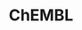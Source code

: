 ---
bigquery: https://console.cloud.google.com/bigquery?p=patents-public-data&d=ebi_chembl&page=dataset
citation: '"The ChEMBL database in 2017." Anna Gaulton, Anne Hersey, Michał Nowotka,
  A Patrícia Bento, Jon Chambers, David Mendez, Prudence Mutowo, Francis Atkinson,
  Louisa J Bellis, Elena Cibrián-Uhalte, Mark Davies, Nathan Dedman, Anneli Karlsson,
  María Paula Magariños, John P Overington, George Papadatos, Ines Smit, Andrew R
  Leach Nucleic acids Research (2017) 45 (Database Issue), D945-D954'
contributors: European Bioinformatics Institute
cost: None
description: ChEMBL Data is a manually curated database of small molecules used in
  drug discovery, including information about existing patented drugs.
documentation: 'schema: https://www.ebi.ac.uk/chembl/db_schema


  '
last_edit: 04/09/2022, 21:22:36
location: https://console.cloud.google.com/marketplace/product/google_patents_public_datasets/chembl
maintained_by: EMBL-EBI, an outstation of European Molecular Biology Laboratory
related_publications: '

  ChEMBL: towards direct deposition of bioassay data.


  Mendez D, Gaulton A, Bento AP, Chambers J, De Veij M, Félix E, Magariños MP, Mosquera
  JF, Mutowo P, Nowotka M, Gordillo-Marañón M, Hunter F, Junco L, Mugumbate G, Rodriguez-Lopez
  M, Atkinson F, Bosc N, Radoux CJ, Segura-Cabrera A, Hersey A, Leach AR.


  — Nucleic Acids Res. 2019; 47(D1):D930-D940. doi: 10.1093/nar/gky1075

  '
schema_fields:
- standard_units
- prodrug
- short_name
- ap_id
- dosage_form
- canonical_smiles
- caloha_id
- stat
- l7
- ddd_id
- tid_fixed
- annotation
- source_domain_id
- updated_on
- approval_date
- site_id
- assay_category
- usan_stem_definition
- acd_most_bpka
- topical
- drug_substance_flag
- country
- stem_class
- src_short_name
- previous_company
- standard_upper_value
- curated_by
- pchembl_value
- assay_test_type
- drug_product_flag
- product_id
- direct_interaction
- molecular_species
- alert_set_id
- isoform
- standard_value
- text_value
- qed_weighted
- action_type
- component_type
- drug_record_id
- dosed_ingredient
- patent_use_code
- l1
- warning_id
- level3
- record_id
- level5
- version
- src_description
- domain_id
- comp_go_id
- frac_class_id
- mechanism_of_action
- applicant_full_name
- confidence
- biocomp_id
- metabolite_record_id
- sequence_md5sum
- synonyms
- hbd_lipinski
- availability_type
- warning_country
- publication_number
- met_comment
- full_molformula
- normal_range_max
- molsyn_id
- relation
- warning_year
- src_assay_id
- issue
- warning_type
- mecref_id
- bto_id
- year
- polymer_flag
- variant_id
- compound_key
- first_page
- num_alerts
- usan_stem_id
- structure_type
- sitecomp_id
- activity_id
- published_relation
- oc_id
- assay_tissue
- protein_class_synonym
- doc_type
- start_position
- res_stem_id
- standard_flag
- cell_id
- mol_atc_id
- warning_class
- strength
- toid
- frac_code
- pathway_id
- cellosaurus_id
- cell_ontology_id
- hba
- cell_source_organism
- heavy_atoms
- max_phase_for_ind
- mol_irac_id
- mc_target_accession
- withdrawn_country
- clo_id
- research_stem
- cx_most_apka
- priority
- alogp
- downgraded
- mw_monoisotopic
- formulation_id
- acd_logp
- helm_notation
- withdrawn_class
- black_box_warning
- l4
- assay_desc
- definition
- chirality
- mec_id
- drugind_id
- delist_flag
- orig_description
- standard_relation
- comp_class_id
- level4_description
- ad_type
- hrac_code
- subgroup
- acd_logd
- enzyme_tid
- aidx
- bao_format
- hbd
- ref_type
- homologue
- target_mapping
- prod_pat_id
- tax_id
- usan_stem
- num_ro5_violations
- bao_endpoint
- withdrawn_year
- patent_no
- ro3_pass
- published_value
- last_active
- patent_expire_date
- assay_param_id
- site_residues
- updated_by
- level4
- ass_cls_map_id
- efo_id
- protclasssyn_id
- l2
- end_position
- parameter_type
- rgid
- atc_code
- psa
- l6
- level2_description
- le
- predbind_id
- alert_id
- mechanism_comment
- cx_logd
- uberon_id
- cell_source_tax_id
- mw_freebase
- result_flag
- molecular_mechanism
- compd_id
- first_approval
- metref_id
- enzyme_name
- selectivity_comment
- therapeutic_flag
- src_id
- cl_lincs_id
- activity_count
- cell_description
- abstract
- mutation
- natural_product
- ref_url
- syn_type
- standard_inchi
- assay_strain
- cpd_str_alert_id
- component_id
- molfile
- warnref_id
- bao_id
- mc_tax_id
- units
- pref_name
- entity_type
- title
- usan_year
- protein_class_id
- patent_id
- inorganic_flag
- efo_term
- who_name
- potential_duplicate
- job_id
- class_type
- log_id
- nda_type
- l5
- alert_name
- active_ingredient
- hrac_class_id
- creation_date
- usan_substem
- uo_units
- src_compound_id
- disease_efficacy
- mc_organism
- targcomp_id
- assay_id
- parenteral
- target_type
- standard_inchi_key
- rtb
- domain_type
- idx
- mol_frac_id
- trade_name
- related_tid
- ddd_comment
- lle
- bei
- cell_name
- data_validity_comment
- relationship_desc
- curation_comment
- aspect
- parent_id
- volume
- binding_site_comment
- chebi_par_id
- chembl_id
- doc_id
- type
- compound_name
- standard_text_value
- aromatic_rings
- set_name
- level3_description
- path
- comments
- actsm_id
- molecule_type
- confidence_score
- entity_id
- published_units
- domain_description
- met_conversion
- species_group_flag
- db_version
- route
- indref_id
- smarts
- tid
- ridx
- level2
- activity_comment
- mesh_heading
- description
- ingredient
- met_id
- last_page
- cx_logp
- irac_class_id
- active_molregno
- journal
- innovator_company
- level1
- irac_code
- upper_value
- status
- cx_most_bpka
- component_synonym
- doi
- num_lipinski_ro5_violations
- parent_go_id
- pubmed_id
- cell_source_tissue
- assay_source
- major_class
- target_desc
- relationship
- acd_most_apka
- db_source
- l8
- mc_target_type
- relationship_type
- label
- value
- site_name
- ddd_admr
- as_id
- oral
- mol_hrac_id
- parent_molregno
- sei
- submission_date
- company
- molregno
- co_stem_id
- assay_tax_id
- cidx
- first_in_class
- accession
- tissue_id
- authors
- withdrawn_reason
- smid
- ref_id
- protein_class_desc
- normal_range_min
- ddd_units
- std_act_id
- compsyn_id
- stem
- standard_type
- assay_cell_type
- go_id
- indication_class
- parent_type
- assay_class_id
- assay_type
- tbl
- max_phase
- hba_lipinski
- level1_description
- targrel_id
- domain_name
- class_level
- assay_subcellular_fraction
- ddd_value
- published_type
- source
- sequence
- who_extra
- mesh_id
- parameter_value
- organism
- qudt_units
- name
- assay_organism
- full_mwt
- warning_description
- mc_target_name
- pathway_key
- l3
- withdrawn_flag
- prediction_method
- substrate_record_id
shortname: chembl
tags:
- biotechnology
- health
- chemical
- bioinformatics
- medical
terms_of_use: CC BY-SA 3.0
title: ChEMBL
uuid: e232a192-965c-4ec9-904c-155b6dfe56c5
---